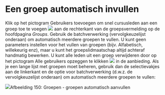 # Een groep automatisch invullen

Klik op het pictogram Gebruikers toevoegen om snel cursusleden aan een groep toe te voegen ![](../../.gitbook/assets/graphics283%20%283%29.png) aan de rechterkant van de groepsvermelding op de hoofdpagina *Groups*. Gebruik de batchverwerking (vervolgkeuzelijst onderaan) om automatisch meerdere groepen te vullen. U kunt geen parameters instellen voor het vullen van groepen (bijv. Alfabetisch, willekeurig enz), maar u kunt het groepslidmaatschap altijd achteraf handmatig bewerken. U kunt alle leden uit een groep verwijderen door op het pictogram Alle gebruikers opzeggen te klikken ![](../../.gitbook/assets/graphics284%20%283%29.png) in de aanbieding. Als je een lange lijst met groepen moet beheren, gebruik dan de selectievakjes aan de linkerkant en de optie voor batchverwerking (d.w.z. de vervolgkeuzelijst onderaan) om automatisch meerdere groepen te vullen:

![](../../.gitbook/assets/images215%20%283%29.png)Afbeelding 150: Groepen - groepen automatisch aanvullen
